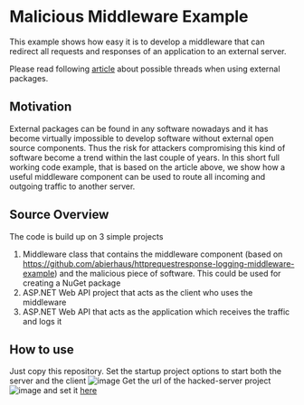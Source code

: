 # Malicious Middleware Example
This example shows how easy it is to develop a middleware that can redirect all requests and responses of an application to an external server.  

Please read following [article](https://alexbierhaus.medium.com/malicious-middleware-in-net-example-8c4f524f4580) about possible threads when using external packages.

## Motivation
External packages can be found in any software nowadays and it has become virtually impossible to develop software without external open source components. Thus the risk for attackers compromising this kind of software become a trend within the last couple of years. In this short full working code example, that is based on the article above, we show how a useful middleware component can be used to route all incoming and outgoing traffic to another server.

## Source Overview
The code is build up on 3 simple projects
1. Middleware class that contains the middleware component (based on https://github.com/abierhaus/httprequestresponse-logging-middleware-example) and the malicious piece of software. This could be used for creating a NuGet package
2. ASP.NET Web API project that acts as the client who uses the middleware
3. ASP.NET Web API that acts as the application which receives the traffic and logs it

## How to use
Just copy this repository. Set the startup project options to start both the server and the client
![image](https://user-images.githubusercontent.com/18400458/110597058-61b54a00-8180-11eb-9ef3-b44ea861ef0e.png)
Get the url of the hacked-server project
![image](https://user-images.githubusercontent.com/18400458/110597303-ab059980-8180-11eb-9e60-738e383d00e3.png)
and set it [here](https://github.com/abierhaus/Malicious-Middleware-Example/blob/master/Malicious-Middleware-Component/HttpLoggingMiddleware.cs#L22)

